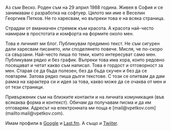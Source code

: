 <p id="author" />Аз съм Веско. Роден съм на 29 април 1988 година. Живея в София и се занимавам с разработка на софтуер. Цялото ми име е Веселин Георгиев Петков. Не го харесвам, но въпреки това е на всяка страница.

Страдам от вманиачен стремеж към красота. А красота най-често намирам в простотата и комфорта на формите около мен.

<p id="site" />Това е личният ми блог. Публикувам предимно текст. Не съм сигурен дали харесвам писането, или споделянето повече. Мисля, че по-скоро са свързани. Най-често пиша по теми, които интересуват само мен. Публикувам рядко и без график. Въпреки това има хора, които редовно посещават и четат какво съм написал. Това е гордост и отговорност за мен. Старая се да бъда полезен, без да бъда скучен и без да се повтарям. Затова рядко пиша дълги текстове. С този се опитвам да дам рамка на характера си и идея за това, какво може да се очаква от мен и от тези страници.

<p id="contact" />Привърженик съм на близките контакти и на личната комуникация (във всякаква форма и контекст). Обичам да получавам писма и да им отговарям. Адресът на електронната ми поща е [mail@vpetkov.com](mailto:mail@vpetkov.com).

Имам профили в [Google](https://profiles.google.com/vesselin.petkov/about) и [Last.fm](http://www.last.fm/user/vpetkov). А също и [Twiiter](http://twitter.com/vpetkov).
